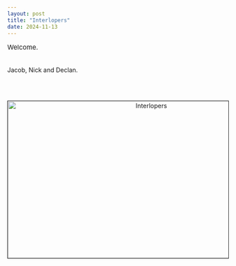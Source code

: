 ```yaml
---
layout: post
title: "Interlopers"
date: 2024-11-13
---
```


<p style="font-size:15px">Welcome.<br><br>

Jacob, Nick and Declan.

<br><br>
<div style="text-align: center;"><img src="{{ site.baseurl }}/images/assets/int.jpg" alt="Interlopers" border="1" width="640" height="360">
  </div>

</p>
